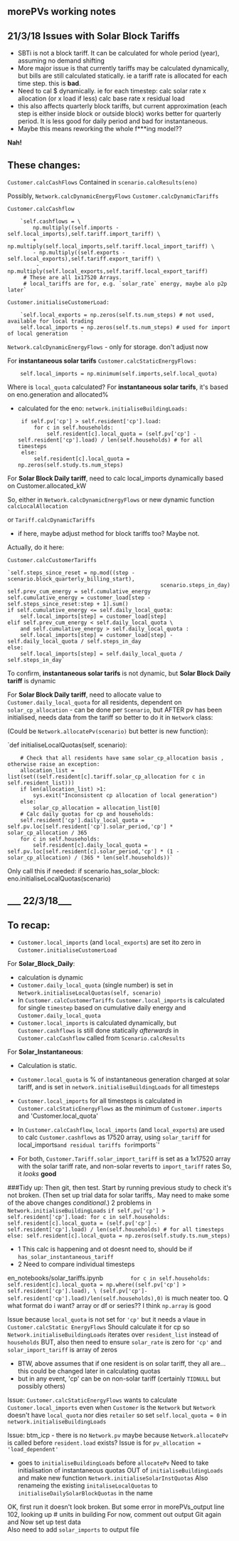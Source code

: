 ## morePVs working notes

21/3/18
Issues with Solar Block Tariffs
-------------------------------
- SBTi is not a block tariff. It can be calculated for whole period (year), assuming no demand shifting
- More major issue is that currently tariffs may be calculated dynamically, but bills are still calculated statically. 
ie a tariff rate is allocated for each time step. this is __bad__.
- Need to cal $ dynamically. 
ie for each timestep:
    calc solar rate x allocation (or x load if less)
    calc base rate x residual load
- this also affects quarterly block tariffs, but current approximation (each step is either inside block or outside block)
works better for quarterly period. It is less good for daily period
and bad for instantaneous.
- Maybe this means reworking the whole f***ing model??

__Nah!__

 These changes:
 --------------
   `Customer.calcCashFlows`
        Contained in `scenario.calcResults(eno)`
   
   Possibly, `Network.calcDynamicEnergyFlows` 
            `Customer.calcDynamicTariffs`
            
`Customer.calcCashflow`

        `self.cashflows = \
            np.multiply((self.imports - self.local_imports),self.tariff.import_tariff) \
            + np.multiply(self.local_imports,self.tariff.local_import_tariff) \
            - np.multiply((self.exports - self.local_exports),self.tariff.export_tariff) \
             - np.multiply(self.local_exports,self.tariff.local_export_tariff)
         # These are all 1x17520 Arrays. 
         # local_tariffs are for, e.g. `solar_rate` energy, maybe alo p2p later`
         
`Customer.initialiseCustomerLoad:`

        `self.local_exports = np.zeros(self.ts.num_steps) # not used, available for local trading 
        self.local_imports = np.zeros(self.ts.num_steps) # used for import of local generation    `
        
 `Network.calcDynamicEnergyFlows` - only for storage. don't adjust now
 
 For __instantaneous solar tarifs__
 `Customer.calcStaticEnergyFlows:`
 
 `    self.local_imports = np.minimum(self.imports,self.local_quota)`
 
 Where is `local_quota` calculated?
 For __instantaneous solar tarifs__, it's based on eno.generation and allocated%
 - calculated for the eno:
 `network.initialiseBuildingLoads:`
 
        if self.pv['cp'] > self.resident['cp'].load:
            for c in self.households:
                self.resident[c].local_quota = (self.pv['cp'] - self.resident['cp'].load) / len(self.households) # for all timesteps
        else:
            self.resident[c].local_quota = np.zeros(self.study.ts.num_steps)
 
 
 For __Solar Block Daily tariff__, need to calc local_imports dynamically based on Customer.allocated_kW
    
So, either in  `Network.calcDynamicEnergyFlows` or new dynamic function `calcLocalAllocation`

or `Tariff.calcDynamicTariffs`
- if here, maybe adjust method for block tariffs too? Maybe not.

Actually, do it here:

`Customer.calcCustomerTariffs`

    `self.steps_since_reset = np.mod((step - scenario.block_quarterly_billing_start),
                                                    scenario.steps_in_day)
    self.prev_cum_energy = self.cumulative_energy
    self.cumulative_energy = customer_load[step - self.steps_since_reset:step + 1].sum()
    if self.cumulative_energy <= self.daily_local_quota:
        self.local_imports[step] = customer_load[step]
    elif self.prev_cum_energy < self.daily_local_quota \
        and self.cumulative_energy > self.daily_local_quota :
        self.local_imports[step] = customer_load[step] - self.daily_local_quota / self.steps_in_day
    else:
        self.local_imports[step] = self.daily_local_quota / self.steps_in_day`

To confirm,  __instantaneous solar tarifs__ is not dynamic, but __Solar Block Daily tariff__ is dynamic

For __Solar Block Daily tariff__, need to allocate  value to `Customer.daily_local_quota` for all residents, 
dependent on `solar_cp_allocation` - can be done per `Scenario`, but AFTER pv has been initialised, 
needs data from the tariff so better to do it in `Network` class:

(Could be `Network.allocatePv(scenario)` but better is new function):
 
 `def initialiseLocalQuotas(self, scenario):

        # Check that all residents have same solar_cp_allocation basis , otherwise raise an exception:
        allocation_list = list(set((self.resident[c].tariff.solar_cp_allocation for c in self.resident_list)))
        if len(allocation_list) >1:
            sys.exit("Inconsistent cp allocation of local generation")
        else:
            solar_cp_allocation = allocation_list[0]
        # Calc daily quotas for cp and households:
        self.resident['cp'].daily_local_quota = self.pv.loc[self.resident['cp'].solar_period,'cp'] * solar_cp_allocation / 365
        for c in self.households:
            self.resident[c].daily_local_quota = self.pv.loc[self.resident[c].solar_period,'cp'] * (1 - solar_cp_allocation) / (365 * len(self.households))`
        
  Only call this if needed:
   if scenario.has_solar_block:
                eno.initialiseLocalQuotas(scenario)
  
___ 22/3/18___ 
---------------

To recap:
------

* `Customer.local_imports` (and `local_exports`) are set ito zero in `Customer.initialiseCustomerLoad`

For __Solar_Block_Daily__:

* calculation is dynamic
* `Customer.daily_local_quota` (single number) is set in `Network.initialiseLocalQuotas(self, scenario)`
* In `Customer.calcCustomerTariffs` `Customer.local_imports` is calculated for single `timestep` based on cumulative daily energy and `Customer.daily_local_quota`
* `Customer.local_imports` is calculated dynamically, but `Customer.cashflows` is still done statically *afterwards* in `Customer.calcCashflow` called from `Scenario.calcResults`


For __Solar_Instantaneous__:

* Calculation is static.
* `Customer.local_quota` is % of instantaneous generation charged at solar tariff, and is set in `network.initialiseBuildingLoads` for all timesteps
* `Customer.local_imports` for all timesteps is calculated in `Customer.calcStaticEnergyFlows` as the minimum of `Customer.imports` and 'Customer.local_quota'
* In `Customer.calcCashflow`, `local_imports` (and `local_exports`) are used to calc `Customer.cashflows` as 17520 array, 
            using `solar_tariff` for local_imports` and residual tariffs for `imports`'

* For both, `Customer.Tariff.solar_import_tariff` is set as a 1x17520 array with the solar tariff rate, and non-solar reverts to `import_tariff` rates
So, it *looks* __good__

###Tidy up: Then git, then test.
Start by running previous study to check it's not broken.
(Then set up trial data for solar tariffs,. May need to make some of the above changes *conditional*.)
2 problems in `Network.initialiseBuildingLoads`
        `if self.pv['cp'] > self.resident['cp'].load:
            for c in self.households:
                self.resident[c].local_quota = (self.pv['cp'] - self.resident['cp'].load) / len(self.households) # for all timesteps
        else:
            self.resident[c].local_quota = np.zeros(self.study.ts.num_steps)`

* 1 This calc is happening and ot doesnt need to, should be if `has_solar_instantaneous_tariff`
* 2 Need to compare individual timesteps

en_notebooks/solar_tariffs.ipynb 
    `        for c in self.households:
            self.resident[c].local_quota = np.where((self.pv['cp'] > self.resident['cp'].load), \
                                                    (self.pv['cp']- self.resident['cp'].load)/len(self.households),0)`
is much neater too. Q what format do i want? array or df or series?? I think `np.array` is good
 
 Issue because `local_quota` is not set for `'cp'` but it needs a vlaue in `Customer.calcStatic EnergyFlows`
 Should calculate it for cp so `Network.initialiseBuildingLoads` iterates over `resident_list` instead of `households`
 BUT, also then need to ensure `solar_rate` is zero for `'cp'` and `solar_import_tariff` is array of zeros
 * BTW, above assumes that if one resident is on solar tariff, they all are... this could be changed later in calculating quotas
 * but in any event, 'cp' can be on non-solar tariff (certainly `TIDNULL` but possibly others)
 
 Issue: `Customer.calcStaticEnergyFlows` wants to calculate `Customer.local_imports` even when `Customer` is the `Network`
    but `Network` doesn't have `local_quota` nor dies `retailer`
    so set `self.local_quota = 0` in `network.initialiseBuildingLoads` 


Issue:
btm_icp - there is no `Network.pv`    maybe because `Network.allocatePv` is called before `resident.load` exists?
Issue is for `pv_allocation = 'load_dependent'`
- goes to `initialiseBuildingLoads` before `allocatePv`
Need to take initialisation of instantaneous quotas OUT of `initialiseBuildingLoads` and make new function
`Network.initialiseSolarInstQuotas`
Also renameing the existing `initaliseLocalQuotas` to `initialiseDailySolarBlockQuotas` in the name


OK, first run it doesn't look broken. But some error in morePVs_output line 102, looking up # units in building
For now, comment out output
Git again and 
Now set up test data    
Also need to add `solar_imports` to output file
